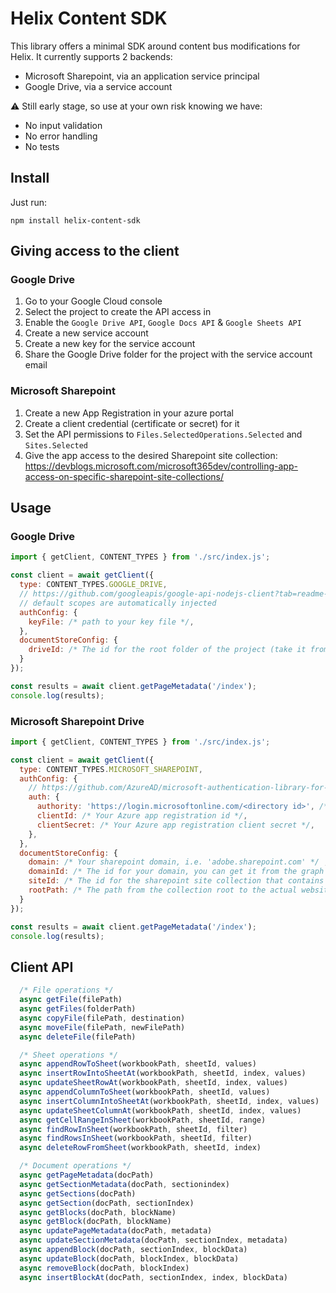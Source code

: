 # Helix Content SDK

This library offers a minimal SDK around content bus modifications for Helix.
It currently supports 2 backends:
- Microsoft Sharepoint, via an application service principal
- Google Drive, via a service account

:warning: Still early stage, so use at your own risk knowing we have:
- No input validation
- No error handling
- No tests

## Install

Just run:
```shell
npm install helix-content-sdk
```

## Giving access to the client

### Google Drive

1. Go to your Google Cloud console
2. Select the project to create the API access in
3. Enable the `Google Drive API`, `Google Docs API` & `Google Sheets API`
4. Create a new service account
5. Create a new key for the service account
6. Share the Google Drive folder for the project with the service account email

### Microsoft Sharepoint

1. Create a new App Registration in your azure portal
2. Create a client credential (certificate or secret) for it
3. Set the API permissions to `Files.SelectedOperations.Selected` and `Sites.Selected`
4. Give the app access to the desired Sharepoint site collection: https://devblogs.microsoft.com/microsoft365dev/controlling-app-access-on-specific-sharepoint-site-collections/

## Usage

### Google Drive

```js
import { getClient, CONTENT_TYPES } from './src/index.js';

const client = await getClient({
  type: CONTENT_TYPES.GOOGLE_DRIVE,
  // https://github.com/googleapis/google-api-nodejs-client?tab=readme-ov-file#service-account-credentials
  // default scopes are automatically injected
  authConfig: {
    keyFile: /* path to your key file */,
  },
  documentStoreConfig: {
    driveId: /* The id for the root folder of the project (take it from the project's fstab.yaml if needed) */
  }
});

const results = await client.getPageMetadata('/index');
console.log(results);
```

### Microsoft Sharepoint Drive

```js
import { getClient, CONTENT_TYPES } from './src/index.js';

const client = await getClient({
  type: CONTENT_TYPES.MICROSOFT_SHAREPOINT,
  authConfig: {
    // https://github.com/AzureAD/microsoft-authentication-library-for-js/blob/dev/lib/msal-node/docs/initialize-confidential-client-application.md#configuration-basics
    auth: {
      authority: 'https://login.microsoftonline.com/<directory id>', /* Replace 'directory id' with the value in your app registration */
      clientId: /* Your Azure app registration id */,
      clientSecret: /* Your Azure app registration client secret */,
    },
  },
  documentStoreConfig: {
    domain: /* Your sharepoint domain, i.e. 'adobe.sharepoint.com' */ ,
    domainId: /* The id for your domain, you can get it from the graph explorer */,
    siteId: /* The id for the sharepoint site collection that contains your project files */,
    rootPath: /* The path from the collection root to the actual website root, i.e. '/sites/my-site' */,
  }
});

const results = await client.getPageMetadata('/index');
console.log(results);
```

## Client API

```js
  /* File operations */
  async getFile(filePath)
  async getFiles(folderPath)
  async copyFile(filePath, destination)
  async moveFile(filePath, newFilePath)
  async deleteFile(filePath)

  /* Sheet operations */
  async appendRowToSheet(workbookPath, sheetId, values)
  async insertRowIntoSheetAt(workbookPath, sheetId, index, values)
  async updateSheetRowAt(workbookPath, sheetId, index, values)
  async appendColumnToSheet(workbookPath, sheetId, values)
  async insertColumnIntoSheetAt(workbookPath, sheetId, index, values)
  async updateSheetColumnAt(workbookPath, sheetId, index, values)
  async getCellRangeInSheet(workbookPath, sheetId, range)
  async findRowInSheet(workbookPath, sheetId, filter)
  async findRowsInSheet(workbookPath, sheetId, filter)
  async deleteRowFromSheet(workbookPath, sheetId, index)

  /* Document operations */
  async getPageMetadata(docPath)
  async getSectionMetadata(docPath, sectionindex)
  async getSections(docPath)
  async getSection(docPath, sectionIndex)
  async getBlocks(docPath, blockName)
  async getBlock(docPath, blockName)
  async updatePageMetadata(docPath, metadata)
  async updateSectionMetadata(docPath, sectionIndex, metadata)
  async appendBlock(docPath, sectionIndex, blockData)
  async updateBlock(docPath, blockIndex, blockData)
  async removeBlock(docPath, blockIndex)
  async insertBlockAt(docPath, sectionIndex, index, blockData)
```
